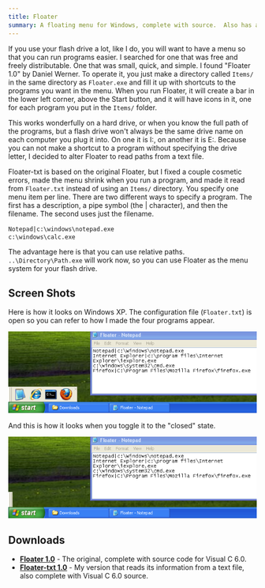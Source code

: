 ```yaml
---
title: Floater
summary: A floating menu for Windows, complete with source.  Also has an altered version that works well on a flash drive.
---
```


If you use your flash drive a lot, like I do, you will want to have a menu so that you can run programs easier.  I searched for one that was free and freely distributable.  One that was small, quick, and simple.  I found "Floater 1.0" by Daniel Werner.  To operate it, you just make a directory called `Items/` in the same directory as `Floater.exe` and fill it up with shortcuts to the programs you want in the menu.  When you run Floater, it will create a bar in the lower left corner, above the Start button, and it will have icons in it, one for each program you put in the `Items/` folder.

This works wonderfully on a hard drive, or when you know the full path of the programs, but a flash drive won't always be the same drive name on each computer you plug it into.  On one it is I:, on another it is E:.  Because you can not make a shortcut to a program without specifying the drive letter, I decided to alter Floater to read paths from a text file.

Floater-txt is based on the original Floater, but I fixed a couple cosmetic errors, made the menu shrink when you run a program, and made it read from `Floater.txt` instead of using an `Items/` directory.  You specify one menu item per line.  There are two different ways to specify a program.  The first has a description, a pipe symbol (the | character), and then the filename.  The second uses just the filename.

    Notepad|c:\windows\notepad.exe
    c:\windows\calc.exe

The advantage here is that you can use relative paths.  `..\Directory\Path.exe` will work now, so you can use Floater as the menu system for your flash drive.


Screen Shots
------------

Here is how it looks on Windows XP.  The configuration file (`Floater.txt`) is open so you can refer to how I made the four programs appear.

<div class="Mx(a)"><img src="floater-open.png" /></div>

And this is how it looks when you toggle it to the "closed" state.

<div class="Mx(a)"><img src="floater-closed.png" /></div>


Downloads
---------

* **[Floater 1.0](floater1.0.zip)** - The original, complete with source code for Visual C 6.0.
* **[Floater-txt 1.0](floater-txt1.0.zip)** - My version that reads its information from a text file, also complete with Visual C 6.0 source.
